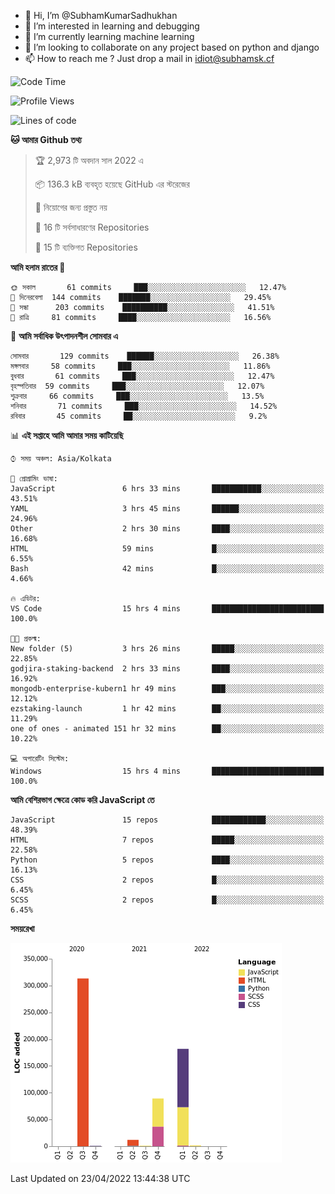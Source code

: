 - 👋 Hi, I’m @SubhamKumarSadhukhan
- 👀 I’m interested in learning and debugging
- 🌱 I’m currently learning machine learning
- 💞️ I’m looking to collaborate on any project based on python and django
- 📫 How to reach me ?
      Just drop a mail in idiot@subhamsk.cf

<!---
SubhamKumarSadhukhan/SubhamKumarSadhukhan is a ✨ special ✨ repository because its `README.md` (this file) appears on your GitHub profile.
You can click the Preview link to take a look at your changes.
--->


<!--START_SECTION:waka-->
![Code Time](http://img.shields.io/badge/Code%20Time-443%20hrs%2047%20mins-blue)

![Profile Views](http://img.shields.io/badge/%E0%A6%AA%E0%A7%8D%E0%A6%B0%E0%A7%8B%E0%A6%AB%E0%A6%BE%E0%A6%87%E0%A6%B2%20%E0%A6%A6%E0%A6%B0%E0%A7%8D%E0%A6%B6%E0%A6%A8-14-blue)

![Lines of code](https://img.shields.io/badge/%E0%A6%B9%E0%A7%8D%E0%A6%AF%E0%A6%BE%E0%A6%B2%E0%A7%8B%20%E0%A6%93%E0%A6%AF%E0%A6%BC%E0%A6%BE%E0%A6%B0%E0%A7%8D%E0%A6%B2%E0%A7%8D%E0%A6%A1%20%E0%A6%A5%E0%A7%87%E0%A6%95%E0%A7%87%20%E0%A6%86%E0%A6%AE%E0%A6%BF%20%E0%A6%B2%E0%A6%BF%E0%A6%96%E0%A7%87%E0%A6%9B%E0%A6%BF-599%20Thousand%20%E0%A6%95%E0%A7%8B%E0%A6%A1%E0%A7%87%E0%A6%B0%20%E0%A6%B2%E0%A6%BE%E0%A6%87%E0%A6%A8-blue)

**🐱 আমার Github তথ্য** 

> 🏆 2,973 টি অবদান সাল 2022 এ
 > 
> 📦 136.3 kB ব্যবহৃত হয়েছে GitHub এর স্টরেজের 
 > 
> 🚫 নিয়োগের জন্য প্রস্তুত নয়
 > 
> 📜 16 টি সর্বসাধারণের Repositories 
 > 
> 🔑 15 টি ব্যক্তিগত Repositories  
 > 
**আমি হলাম রাতের 🦉** 

```text
🌞 সকাল       61 commits     ███░░░░░░░░░░░░░░░░░░░░░░   12.47% 
🌆 দিনেরবেলা  144 commits    ███████░░░░░░░░░░░░░░░░░░   29.45% 
🌃 সন্ধা      203 commits    ██████████░░░░░░░░░░░░░░░   41.51% 
🌙 রাত্রি     81 commits     ████░░░░░░░░░░░░░░░░░░░░░   16.56%

```
📅 **আমি সর্বাধিক উৎপাদনশীল সোমবার এ** 

```text
সোমবার       129 commits    ██████░░░░░░░░░░░░░░░░░░░   26.38% 
মঙ্গলবার     58 commits     ███░░░░░░░░░░░░░░░░░░░░░░   11.86% 
বুধবার       61 commits     ███░░░░░░░░░░░░░░░░░░░░░░   12.47% 
বৃহস্পতিবার  59 commits     ███░░░░░░░░░░░░░░░░░░░░░░   12.07% 
শুক্রবার     66 commits     ███░░░░░░░░░░░░░░░░░░░░░░   13.5% 
শনিবার       71 commits     ███░░░░░░░░░░░░░░░░░░░░░░   14.52% 
রবিবার       45 commits     ██░░░░░░░░░░░░░░░░░░░░░░░   9.2%

```


📊 **এই সপ্তাহে আমি আমার সময় কাটিয়েছি** 

```text
⌚︎ সময় অঞ্চল: Asia/Kolkata

💬 প্রোগ্রামিং ভাষা: 
JavaScript               6 hrs 33 mins       ███████████░░░░░░░░░░░░░░   43.51% 
YAML                     3 hrs 45 mins       ██████░░░░░░░░░░░░░░░░░░░   24.96% 
Other                    2 hrs 30 mins       ████░░░░░░░░░░░░░░░░░░░░░   16.68% 
HTML                     59 mins             █░░░░░░░░░░░░░░░░░░░░░░░░   6.55% 
Bash                     42 mins             █░░░░░░░░░░░░░░░░░░░░░░░░   4.66%

🔥 এডিটর: 
VS Code                  15 hrs 4 mins       █████████████████████████   100.0%

🐱‍💻 প্রকল্ম: 
New folder (5)           3 hrs 26 mins       █████░░░░░░░░░░░░░░░░░░░░   22.85% 
godjira-staking-backend  2 hrs 33 mins       ████░░░░░░░░░░░░░░░░░░░░░   16.92% 
mongodb-enterprise-kubern1 hr 49 mins        ███░░░░░░░░░░░░░░░░░░░░░░   12.12% 
ezstaking-launch         1 hr 42 mins        ██░░░░░░░░░░░░░░░░░░░░░░░   11.29% 
one of ones - animated 151 hr 32 mins        ██░░░░░░░░░░░░░░░░░░░░░░░   10.22%

💻 অপারেটিং সিস্টেম: 
Windows                  15 hrs 4 mins       █████████████████████████   100.0%

```

**আমি বেশিরভাগ ক্ষেত্রে কোড করি JavaScript তে** 

```text
JavaScript               15 repos            ████████████░░░░░░░░░░░░░   48.39% 
HTML                     7 repos             █████░░░░░░░░░░░░░░░░░░░░   22.58% 
Python                   5 repos             ████░░░░░░░░░░░░░░░░░░░░░   16.13% 
CSS                      2 repos             █░░░░░░░░░░░░░░░░░░░░░░░░   6.45% 
SCSS                     2 repos             █░░░░░░░░░░░░░░░░░░░░░░░░   6.45%

```


**সময়রেখা**

![Chart not found](https://raw.githubusercontent.com/SubhamKumarSadhukhan/SubhamKumarSadhukhan/main/charts/bar_graph.png) 


 Last Updated on 23/04/2022 13:44:38 UTC
<!--END_SECTION:waka-->
